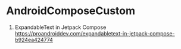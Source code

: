  # AndroidComposeCustom
 
1. ExpandableText in Jetpack Compose <br>
   https://proandroiddev.com/expandabletext-in-jetpack-compose-b924ea424774